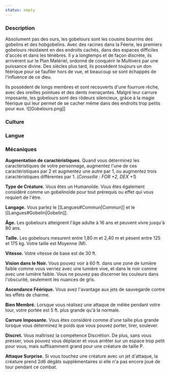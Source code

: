 ```yaml
---
status: empty
---
```

### Description

Absolument pas des ours, les gobelours sont les cousins bourrins des gobelins et des hobgobelins. Avec des racines dans la Féerie, les premiers gobelours résidaient en des endroits cachés, dans des espaces difficiles d'accès et dans les ténèbres. Il y a longtemps et de façon discrète, ils arrivèrent sur le Plan Matériel, ordonné de conquérir le Multivers par une puissance divine. Des siècles plus tard, ils possèdent toujours un don féérique pour se faufiler hors de vue, et beaucoup se sont échappés de l'influence de ce dieu.

Ils possèdent de longs membres et sont recouverts d'une fourrure rêche, avec des oreilles pointues et des dents menaçantes. Malgré leur carrure imposante, les gobelours sont des rôdeurs silencieux, grâce à la magie féerique qui leur permet de se cacher même dans des endroits trop petits pour eux.
![[Gobelours.png]]
### Culture

### Langue

### Mécaniques

**Augmentation de caractéristiques**. Quand vous déterminez les caractéristiques de votre personnage, augmentez l'une de ces caractéristiques par 2 et augmentez une autre par 1, ou augmentez trois caractéristiques différentes par 1. (*Conseillé : FOR +2, DEX +1*)

**Type de Créature.** Vous êtes un Humanoïde. Vous êtes également considéré comme un gobelinoïde pour tout prérequis ou effet qui vous requiert de l'être.

**Langage.** Vous parlez le [[Langues#Commun|Commun]] et le [[Langues#Gobelin|Gobelin]].

**Âge.** Les gobelours atteignent l'âge adulte à 16 ans et peuvent vivre jusqu'à 80 ans.

**Taille.** Les gobelours mesurent entre 1,80 m et 2,40 m et pèsent entre 125 et 175 kg.  Votre taille est Moyenne (M).  

**Vitesse.** Votre vitesse de base est de 30 ft.

**Vision dans le Noir.** Vous pouvez voir à 60 ft. dans une zone de lumière faible comme vous verriez avec une lumière vive, et dans le noir comme avec une lumière faible. Vous ne pouvez pas discerner les couleurs dans l'obscurité, seulement les nuances de gris.

**Ascendance Féérique.** Vous avez l'avantage aux jets de sauvegarde contre les effets de charme.

**Bien Membré.** Lorsque vous réalisez une attaque de mêlée pendant votre tour, votre portée est 5 ft. plus grande qu'à la normale.

**Carrure Imposante.** Vous êtes considéré comme d'une taille plus grande lorsque vous déterminez le poids que vous pouvez porter, tirer, soulever.

**Discret.** Vous maîtrisez la compétence Discrétion. De plus, sans vous presser, vous pouvez vous déplacer et vous arrêter sur un espace trop petit pour vous, mais suffisamment grand pour une créature de taille P.

**Attaque Surprise.** Si vous touchez une créature avec un jet d'attaque, la créature prend 2d6 dégâts supplémentaires si elle n'a pas encore joué de tour pendant ce combat.
